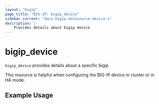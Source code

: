 ```yaml
---
layout: "bigip"
page_title: "BIG-IP: bigip_device"
sidebar_current: "docs-bigip-datasource-device-x"
description: |-
    Provides details about bigip device 
---
```


# bigip\_device

`bigip_device` provides details about a specific bigip

This resource is helpful when configuring the BIG-IP device in cluster or in HA mode. 
## Example Usage
